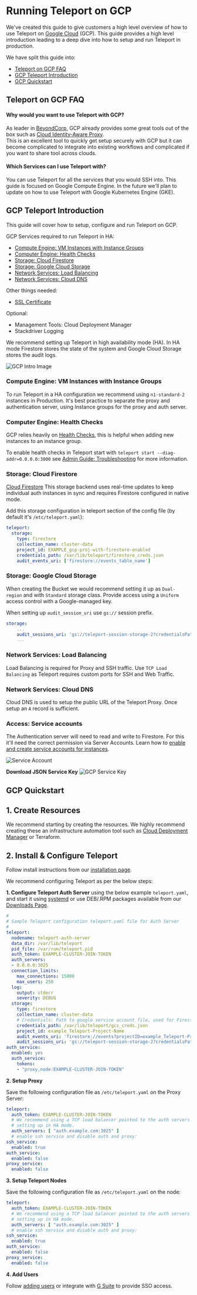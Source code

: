 # Running Teleport on GCP

We've created this guide to give customers a high level overview of how to use Teleport
on [Google Cloud](https://cloud.google.com/gcp/) (GCP). This guide provides a high level 
introduction leading to a deep dive into how to setup and run Teleport in production.

We have split this guide into:

- [Teleport on GCP FAQ](#teleport-on-gcp-faq)
- [GCP Teleport Introduction](#gcp-teleport-introduction)
- [GCP Quickstart](#gcp-quickstart)

## Teleport on GCP FAQ
#### Why would you want to use Teleport with GCP?
As leader in [BeyondCorp](https://cloud.google.com/beyondcorp/), GCP already provides
some great tools out of the box such as [Cloud Identity-Aware Proxy](https://cloud.google.com/iap/).  
This is an excellent tool to quickly get setup securely with GCP but it can become 
complicated to integrate into existing workflows and complicated if you want to share 
tool across clouds. 

#### Which Services can I use Teleport with?

You can use Teleport for all the services that you would SSH into. This guide is 
focused on Google Compute Engine. In the future we'll plan to update on how to use 
Teleport with Google Kubernetes Engine (GKE). 

## GCP Teleport Introduction

This guide will cover how to setup, configure and run Teleport on GCP.

GCP Services required to run Teleport in HA:

 - [Compute Engine: VM Instances with Instance Groups](#compute-engine-vm-instances-with-instance-groups)
 - [Computer Engine: Health Checks](#computer-engine-health-checks)
 - [Storage: Cloud Firestore](#storage-google-cloud-storage)
 - [Storage: Google Cloud Storage](#storage-google-cloud-storage)
 - [Network Services: Load Balancing](#network-services-load-balancing)
 - [Network Services: Cloud DNS](#network-services-cloud-dns)
 
Other things needed:

 - [SSL Certificate](https://cloud.google.com/load-balancing/docs/ssl-certificates)

Optional:

 - Management Tools: Cloud Deployment Manager
 - Stackdriver Logging

We recommend setting up Teleport in high availability mode (HA). In HA mode Firestore 
stores the state of the system and Google Cloud Storage stores the audit logs.

![GCP Intro Image](img/gcp/gcp-teleport.svg)


### Compute Engine: VM Instances with Instance Groups
To run Teleport in a HA configuration we recommend using `n1-standard-2` instances in 
Production. It's best practice to separate the proxy and authentication server, using
Instance groups for the proxy and auth server. 

### Computer Engine: Health Checks
GCP relies heavily on [Health Checks](https://cloud.google.com/load-balancing/docs/health-checks),
this is helpful when adding new instances to an instance group. 

To enable health checks in Teleport start with `teleport start --diag-addr=0.0.0.0:3000` 
see  [Admin Guide: Troubleshooting](admin-guide.md#troubleshooting) for more information. 

### Storage: Cloud Firestore 

[Cloud Firestore](https://cloud.google.com/firestore/) This storage backend uses real-time 
updates to keep individual auth instances in sync and requires Firestore configured 
in native mode.

Add this storage configuration in teleport section of the config file (by default it's `/etc/teleport.yaml`):

```yaml
teleport:
  storage:
    type: firestore
    collection_name: cluster-data
    project_id: EXAMPLE_gcp-proj-with-firestore-enabled
    credentials_path: /var/lib/teleport/firestore_creds.json
    audit_events_uri: ['firestore://events_table_name']
```

### Storage: Google Cloud Storage


When creating the Bucket we would recommend setting it up as `Dual-region` and with 
`Standard` storage class. Provide access using a `Uniform` access control with a Google-managed
key. 

When setting up `audit_session_uri` use `gs://` session prefix.

```yaml
storage:
    ...
    audit_sessions_uri: 'gs://teleport-session-storage-2?credentialsPath=/var/lib/teleport/gcs_creds.json&projectID=EXAMPLE_gcp-proj-with-firestore-enabled'
    ...
```

### Network Services: Load Balancing

Load Balancing is required for Proxy and SSH traffic. Use `TCP Load Balancing` as 
Teleport requires custom ports for SSH and Web Traffic.

### Network Services: Cloud DNS

Cloud DNS is used to setup the public URL of the Teleport Proxy. Once setup an `A` 
record is sufficient. 

### Access: Service accounts 

The Authentication server will need to read and write to Firestore.  For this it'll need 
the correct permission via Server Accounts. Learn how to [enable and create service accounts for instances](https://cloud.google.com/compute/docs/access/create-enable-service-accounts-for-instances).


![Service Account](img/gcp/gcp-permissions.png)

**Download JSON Service Key**
![GCP Service Key](img/gcp/gcp-service-key.png)

## GCP Quickstart

## 1. Create Resources
We recommend starting by creating the resources. We highly recommend creating these
an infrastructure automation tool such as [Cloud Deployment Manager](https://cloud.google.com/deployment-manager/) or Terraform. 

 
## 2. Install & Configure Teleport

Follow install instructions from our [installation page](installation.md#linux). 
 
We recommend configuring Teleport as per the below steps:

**1. Configure Teleport Auth Server** using the below example `teleport.yaml`, and start it 
using [systemd](https://raw.githubusercontent.com/gravitational/teleport/master/examples/systemd/teleport.service) or use DEB/.RPM packages available from our [Downloads Page](https://gravitational.com/teleport/download/).

```yaml
#
# Sample Teleport configuration teleport.yaml file for Auth Server
#
teleport:
  nodename: teleport-auth-server
  data_dir: /var/lib/teleport
  pid_file: /var/run/teleport.pid
  auth_token: EXAMPLE-CLUSTER-JOIN-TOKEN
  auth_servers:
  - 0.0.0.0:3025
  connection_limits:
    max_connections: 15000
    max_users: 250
  log:
    output: stderr
    severity: DEBUG
  storage:
    type: firestore
    collection_name: cluster-data
    # Credentials: Path to google service account file, used for Firestore and Google Storage. 
    credentials_path: /var/lib/teleport/gcs_creds.json
    project_id: example_Teleport-Project-Name
    audit_events_uri: 'firestore://events?projectID=example_Teleport-Project-Name&credentialsPath=/var/lib/teleport/gcs_creds'
    audit_sessions_uri: 'gs://teleport-session-storage-2?credentialsPath=/var/lib/teleport/gcs_creds.json&projectID=example_Teleport-Project-Name'
auth_service:
  enabled: yes
  auth_service:
    tokens:
    - "proxy,node:EXAMPLE-CLUSTER-JOIN-TOKEN"  
```

**2. Setup Proxy**

Save the following configuration file as `/etc/teleport.yaml` on the Proxy Server:

```yaml
teleport:
  auth_token: EXAMPLE-CLUSTER-JOIN-TOKEN
  # We recommend using a TCP load balancer pointed to the auth servers when 
  # setting up in HA mode. 
  auth_servers: [ "auth.example.com:3025" ]
  # enable ssh service and disable auth and proxy:
ssh_service:
  enabled: true
auth_service:
  enabled: false
proxy_service:
  enabled: false
```

**3. Setup Teleport Nodes**

Save the following configuration file as `/etc/teleport.yaml` on the node:

```yaml
teleport:
  auth_token: EXAMPLE-CLUSTER-JOIN-TOKEN
  # We recommend using a TCP load balancer pointed to the auth servers when 
  # setting up in HA mode. 
  auth_servers: [ "auth.example.com:3025" ]
  # enable ssh service and disable auth and proxy:
ssh_service:
  enabled: true
auth_service:
  enabled: false
proxy_service:
  enabled: false
```

**4. Add Users**

Follow [adding users](enterprise/quickstart-enterprise.md#adding-users) or integrate with [G Suite](ssh_gsuite.md) to provide SSO access.